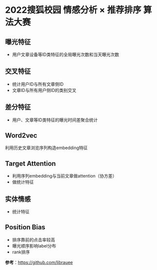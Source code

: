 # 2022搜狐校园 情感分析 × 推荐排序 算法大赛

## 曝光特征

* 用户文章设备等ID类特征的全局曝光次数和当天曝光次数

## 交叉特征

* 统计用户ID与所有文章侧ID
* 文章ID与所有用户侧ID的类别交叉

## 差分特征

* 用户、文章等ID类特征的曝光时间差聚合统计

## Word2vec

利用历史文章浏览序列构造embedding特征

## Target Attention

* 利用序列embedding与当前文章做attention（协方差）
* 做统计特征

## 实体情感

* 统计特征

## Position Bias

* 排序靠前的点击率较高
* 曝光顺序影响label分布
* rank排序

**参考**：https://github.com/librauee